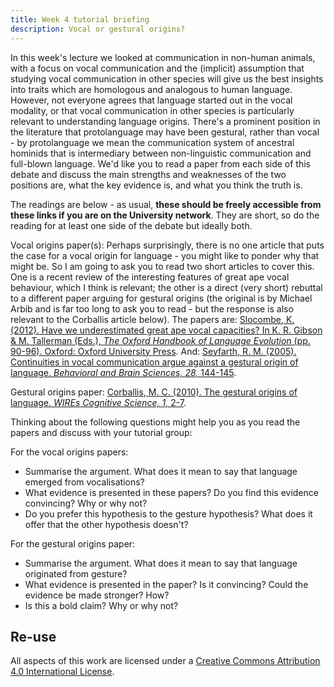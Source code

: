 ```yaml
---
title: Week 4 tutorial briefing
description: Vocal or gestural origins?
---
```


In this week's lecture we looked at communication in non-human animals, with a focus on vocal communication and the (implicit) assumption that studying vocal communication in other species will give us the best insights into traits which are homologous and analogous to human language. However, not everyone agrees that language started out in the vocal modality, or that vocal communication in other species is particularly relevant to understanding language origins. There's a prominent position in the literature that protolanguage may have been gestural, rather than vocal - by protolanguage we mean the communication system of ancestral hominids that is intermediary between non-linguistic communication and full-blown language. We'd like you to read a paper from each side of this debate and discuss the main strengths and weaknesses of the two positions are, what the key evidence is, and what you think the truth is. 

The readings are below - as usual, **these should be freely accessible from these links if you are on the University network**. They are short, so do the reading for at least one side of the debate but ideally both.

Vocal origins paper(s): Perhaps surprisingly, there is no one article that puts the case for a vocal origin for language - you might like to ponder why that might be. So I am going to ask you to read two short articles to cover this. One is a recent review of the interesting features of great ape vocal behaviour, which I think is relevant; the other is a direct (very short) rebuttal to a different paper arguing for gestural origins (the original is by Michael Arbib and is far too long to ask you to read - but the response is also relevant to the Corballis article below). The papers are: [Slocombe, K. (2012). Have we underestimated great ape vocal capacities? In K. R. Gibson & M. Tallerman (Eds.), <i>The Oxford Handbook of Language Evolution</i> (pp. 90-96). Oxford: Oxford University Press](http://www.oxfordhandbooks.com/view/10.1093/oxfordhb/9780199541119.001.0001/oxfordhb-9780199541119-e-7). And: [Seyfarth, R. M. (2005). Continuities in vocal communication argue against a gestural origin of language. <i>Behavioral and Brain Sciences, 28,</i> 144-145](papers/seyfarth_commentary.pdf).

Gestural origins paper: [Corballis, M. C. (2010). The gestural origins of language. <i>WIREs Cognitive Science, 1, </i> 2-7](http://onlinelibrary.wiley.com/doi/10.1002/wcs.2/full).

Thinking about the following questions might help you as you read the papers and discuss with your tutorial group:

For the vocal origins papers:
- Summarise the argument. What does it mean to say that language emerged from vocalisations?
- What evidence is presented in these papers? Do you find this evidence convincing? Why or why not?
- Do you prefer this hypothesis to the gesture hypothesis? What does it offer that the other hypothesis doesn't?

For the gestural origins paper:
- Summarise the argument. What does it mean to say that language originated from gesture?
- What evidence is presented in the paper? Is it convincing? Could the evidence be made stronger? How?
- Is this a bold claim? Why or why not?


## Re-use

All aspects of this work are licensed under a [Creative Commons Attribution 4.0 International License](http://creativecommons.org/licenses/by/4.0/).

